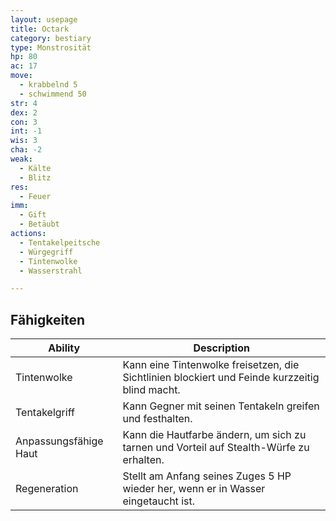 ```yaml
---
layout: usepage
title: Octark
category: bestiary
type: Monstrosität
hp: 80
ac: 17
move:
  - krabbelnd 5
  - schwimmend 50
str: 4
dex: 2
con: 3
int: -1
wis: 3
cha: -2
weak:
  - Kälte
  - Blitz
res:
  - Feuer
imm:
  - Gift
  - Betäubt
actions:
  - Tentakelpeitsche
  - Würgegriff
  - Tintenwolke
  - Wasserstrahl

---
```


<!--more-->

## Fähigkeiten

| Ability               | Description                                                                                    |
|-----------------------|------------------------------------------------------------------------------------------------|
| Tintenwolke           | Kann eine Tintenwolke freisetzen, die Sichtlinien blockiert und Feinde kurzzeitig blind macht. |
| Tentakelgriff         | Kann Gegner mit seinen Tentakeln greifen und festhalten.                                       |
| Anpassungsfähige Haut | Kann die Hautfarbe ändern, um sich zu tarnen und Vorteil auf Stealth-Würfe zu erhalten.        |
| Regeneration          | Stellt am Anfang seines Zuges 5 HP wieder her, wenn er in Wasser eingetaucht ist.              |
